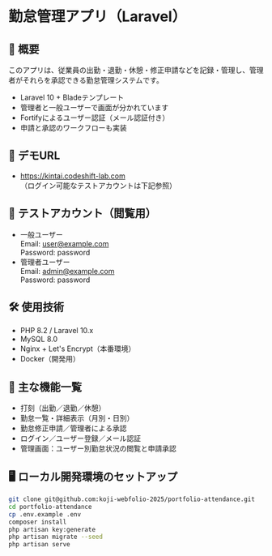 # 勤怠管理アプリ（Laravel）

## 📌 概要
このアプリは、従業員の出勤・退勤・休憩・修正申請などを記録・管理し、管理者がそれらを承認できる勤怠管理システムです。

- Laravel 10 + Bladeテンプレート
- 管理者と一般ユーザーで画面が分かれています
- Fortifyによるユーザー認証（メール認証付き）
- 申請と承認のワークフローも実装

## 🔗 デモURL
- https://kintai.codeshift-lab.com  
（ログイン可能なテストアカウントは下記参照）

## 👤 テストアカウント（閲覧用）
- 一般ユーザー  
  Email: user@example.com  
  Password: password 
- 管理者ユーザー  
  Email: admin@example.com  
  Password: password

## 🛠 使用技術
- PHP 8.2 / Laravel 10.x
- MySQL 8.0
- Nginx + Let's Encrypt（本番環境）
- Docker（開発用）

## 🧪 主な機能一覧
- 打刻（出勤／退勤／休憩）
- 勤怠一覧・詳細表示（月別・日別）
- 勤怠修正申請／管理者による承認
- ログイン／ユーザー登録／メール認証
- 管理画面：ユーザー別勤怠状況の閲覧と申請承認

## 🖥 ローカル開発環境のセットアップ

```bash
git clone git@github.com:koji-webfolio-2025/portfolio-attendance.git
cd portfolio-attendance
cp .env.example .env
composer install
php artisan key:generate
php artisan migrate --seed
php artisan serve
